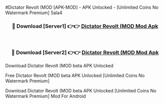 #Dictator Revolt (MOD [APK-MOD] - APK Unlocked - [Unlimited Coins No Watermark Premium] 5ala4



<div align="center">

<h3>🔴 Download [Server1] 👉👉 <a href="https://momento.my/?title=Dictator_Revolt_(MOD">Dictator Revolt (MOD Mod Apk</a></h3><br>

<h3>🔴 Download [Server2] 👉👉 <a href="https://momento.my/?title=Dictator_Revolt_(MOD">Dictator Revolt (MOD Mod Apk</a></h3>
</div>



Download Dictator Revolt (MOD beta APK Unlocked

Free Dictator Revolt (MOD beta APK Unlocked [Unlimited Coins No Watermark Premium]

Download Dictator Revolt (MOD beta APK Unlocked [Unlimited Coins No Watermark Premium] Mod For Android
